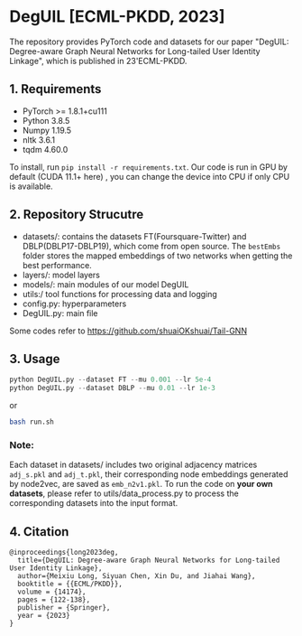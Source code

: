 # DegUIL [ECML-PKDD, 2023] 

The repository provides PyTorch code and datasets for our paper "DegUIL: Degree-aware Graph Neural Networks
for Long-tailed User Identity Linkage", which is published in 23'ECML-PKDD.

## 1. Requirements
- PyTorch >= 1.8.1+cu111
- Python 3.8.5
- Numpy 1.19.5
- nltk 3.6.1
- tqdm 4.60.0

To install, run `pip install -r requirements.txt`. Our code is run in GPU by default (CUDA 11.1+ here) , you can change the device into CPU if only CPU is available.

## 2. Repository Strucutre
- datasets/: contains the datasets FT(Foursquare-Twitter) and DBLP(DBLP17-DBLP19), which come from open source. The `bestEmbs` folder stores the mapped embeddings of two networks when getting the best performance.  
- layers/: model layers
- models/: main modules of our model DegUIL
- utils:/ tool functions for processing data and logging
- config.py: hyperparameters
- DegUIL.py: main file

Some codes refer to https://github.com/shuaiOKshuai/Tail-GNN

## 3. Usage
```python
python DegUIL.py --dataset FT --mu 0.001 --lr 5e-4
python DegUIL.py --dataset DBLP --mu 0.01 --lr 1e-3
```
or
```sh
bash run.sh
```

### Note: 
Each dataset in datasets/ includes two original adjacency matrices `adj_s.pkl` and  `adj_t.pkl`, 
their corresponding node embeddings generated by node2vec, are saved as `emb_n2v1.pkl`. 
To run the code on **your own datasets**, please refer to utils/data_process.py to process the corresponding datasets into the input format.  


## 4. Citation
    @inproceedings{long2023deg,
	  title={DegUIL: Degree-aware Graph Neural Networks for Long-tailed User Identity Linkage},
	  author={Meixiu Long, Siyuan Chen, Xin Du, and Jiahai Wang},
      booktitle = {{ECML/PKDD}},
      volume = {14174},
      pages = {122-138},
      publisher = {Springer},
      year = {2023}
	}
